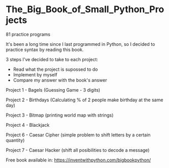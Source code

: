 # The_Big_Book_of_Small_Python_Projects
81 practice programs

It's been a long time since I last programmed in Python, so I decided to practice syntax by reading this book.

3 steps I've decided to take to each project:
  - Read what the project is supossed to do
  - Implement by myself
  - Compare my answer with the book's answer

Project 1 - Bagels (Guessing Game - 3 digits)

Project 2 - Birthdays (Calculating % of 2 people make birthday at the same day)

Project 3 - Bitmap (printing world map with strings)

Project 4 - Blackjack 

Project 6 - Caesar Cipher (simple problem to shift letters by a certain quantity)

Project 7 - Caesar Hacker (shift all posibilities to decode a message)

Free book available in: https://inventwithpython.com/bigbookpython/


